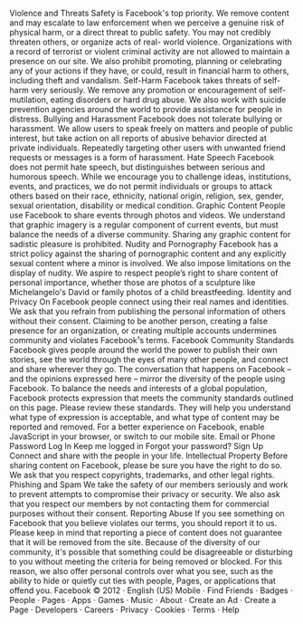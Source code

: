 Violence and Threats
Safety is Facebook's top priority. We remove content and may escalate to law
enforcement when we perceive a genuine risk of physical harm, or a direct threat
to public safety. You may not credibly threaten others, or organize acts of real-
world violence. Organizations with a record of terrorist or violent criminal activity
are not allowed to maintain a presence on our site. We also prohibit promoting,
planning or celebrating any of your actions if they have, or could, result in financial
harm to others, including theft and vandalism.
Self-Harm
Facebook takes threats of self-harm very seriously. We remove any promotion or
encouragement of self-mutilation, eating disorders or hard drug abuse. We also
work with suicide prevention agencies around the world to provide assistance for
people in distress.
Bullying and Harassment
Facebook does not tolerate bullying or harassment. We allow users to speak freely
on matters and people of public interest, but take action on all reports of abusive
behavior directed at private individuals. Repeatedly targeting other users with
unwanted friend requests or messages is a form of harassment.
Hate Speech
Facebook does not permit hate speech, but distinguishes between serious and
humorous speech. While we encourage you to challenge ideas, institutions,
events, and practices, we do not permit individuals or groups to attack others
based on their race, ethnicity, national origin, religion, sex, gender, sexual
orientation, disability or medical condition.
Graphic Content
People use Facebook to share events through photos and videos. We understand
that graphic imagery is a regular component of current events, but must balance
the needs of a diverse community. Sharing any graphic content for sadistic
pleasure is prohibited.
Nudity and Pornography
Facebook has a strict policy against the sharing of pornographic content and any
explicitly sexual content where a minor is involved. We also impose limitations on
the display of nudity. We aspire to respect people’s right to share content of
personal importance, whether those are photos of a sculpture like Michelangelo's
David or family photos of a child breastfeeding.
Identity and Privacy
On Facebook people connect using their real names and identities. We ask that you
refrain from publishing the personal information of others without their consent.
Claiming to be another person, creating a false presence for an organization, or
creating multiple accounts undermines community and violates Facebook¹s terms.
Facebook Community Standards
Facebook gives people around the world the power to publish their own stories, see the world through the eyes of many
other people, and connect and share wherever they go. The conversation that happens on Facebook – and the opinions
expressed here – mirror the diversity of the people using Facebook. 
To balance the needs and interests of a global population, Facebook protects expression that meets the community
standards outlined on this page. 
Please review these standards. They will help you understand what type of expression is acceptable, and what type of
content may be reported and removed.
For a better experience on Facebook, enable JavaScript in your browser, or switch to our mobile site.
Email or Phone
Password
Log In
Keep me logged in
Forgot your password?
Sign Up
Connect and share with the people in your life.
Intellectual Property
Before sharing content on Facebook, please be sure you have the right to do so.
We ask that you respect copyrights, trademarks, and other legal rights.
Phishing and Spam
We take the safety of our members seriously and work to prevent attempts to
compromise their privacy or security. We also ask that you respect our members by
not contacting them for commercial purposes without their consent.
Reporting Abuse
If you see something on Facebook that you believe violates our terms, you should report it to us. Please keep in
mind that reporting a piece of content does not guarantee that it will be removed from the site. 
Because of the diversity of our community, it's possible that something could be disagreeable or disturbing to you
without meeting the criteria for being removed or blocked. For this reason, we also offer personal controls over
what you see, such as the ability to hide or quietly cut ties with people, Pages, or applications that offend you.
Facebook © 2012 · English (US)
Mobile · Find Friends · Badges · People · Pages · Apps · Games · Music · About · Create an Ad · Create a Page · Developers · Careers · Privacy · Cookies · Terms ·
Help
